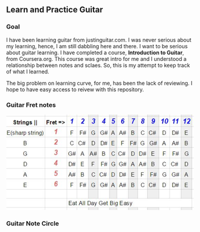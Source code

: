 

## Learn and Practice Guitar



### Goal
I have been learning guitar from justinguitar.com. I was never serious about my learning, hence, I am still dabbling here and there.
I want to be serious about guitar learning. I have completed a course, **Introduction to Guitar**, from Coursera.org. This course was great intro for me and I understood a relationship between notes and sclaes.
So, this is my attempt to keep track of what I learned.

The big problem on learning curve, for me, has been the lack of reviewing. I hope to have easy access to reivew with this repository.


### Guitar Fret notes

   ![Guitar Fret Notes](https://github.com/rchopoon/Learn-Guitar/blob/master/images/Guitar_Fret_Notes.JPG)

### Guitar Note Circle


